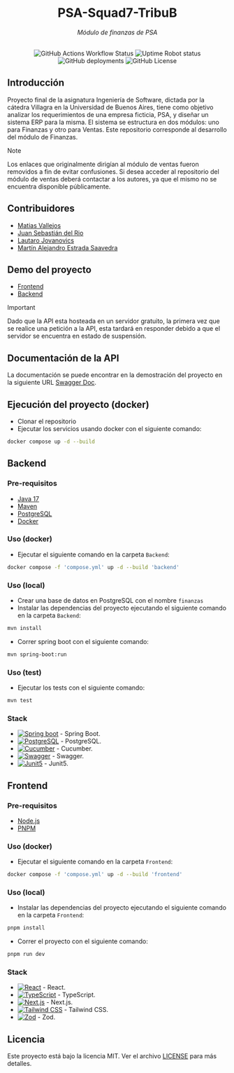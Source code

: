 <div align="center">
   <h1>PSA-Squad7-TribuB</h1>
   <i>Módulo de finanzas de PSA</i>
   <br>
   <br>
   <p>
      <img alt="GitHub Actions Workflow Status" src="https://img.shields.io/github/actions/workflow/status/MatiasTK/PSA-Squad7-TribuB/build.yml?style=for-the-badge">
      <img alt="Uptime Robot status" src="https://img.shields.io/uptimerobot/status/m798436758-71702e52aafc0c8a3ee917a2?style=for-the-badge&label=API">
      <img alt="GitHub deployments" src="https://img.shields.io/github/deployments/MatiasTK/PSA-Squad7-TribuB/Production?style=for-the-badge&label=production">
      <img alt="GitHub License" src="https://img.shields.io/github/license/MatiasTK/PSA-Squad7-TribuB?style=for-the-badge">
   </p>

</div>

## Introducción

Proyecto final de la asignatura Ingeniería de Software, dictada por la cátedra Villagra en la Universidad de Buenos Aires, tiene como objetivo analizar los requerimientos de una empresa ficticia, PSA, y diseñar un sistema ERP para la misma. El sistema se estructura en dos módulos: uno para Finanzas y otro para Ventas. Este repositorio corresponde al desarrollo del módulo de Finanzas.

> [!NOTE]
> Los enlaces que originalmente dirigían al módulo de ventas fueron removidos a fin de evitar confusiones. Si desea acceder al repositorio del módulo de ventas deberá contactar a los autores, ya que el mismo no se encuentra disponible públicamente.

## Contribuidores

- [Matias Vallejos](https://github.com/MatiasTK)
- [Juan Sebastián del Rio](https://github.com/S2JuanS2)
- [Lautaro Jovanovics](https://github.com/lautiland)
- [Martín Alejandro Estrada Saavedra](https://github.com/martinSaav)

## Demo del proyecto

- [Frontend](https://psa-squad7-tribub.vercel.app/)
- [Backend](https://psa-squad7-tribub.onrender.com)

> [!IMPORTANT]
> Dado que la API esta hosteada en un servidor gratuito, la primera vez que se realice una petición a la API, esta tardará en responder debido a que el servidor se encuentra en estado de suspensión.

## Documentación de la API

La documentación se puede encontrar en la demostración del proyecto en la siguiente URL [Swagger Doc](https://psa-squad7-tribub.onrender.com/webjars/swagger-ui/index.html).

## Ejecución del proyecto (docker)

- Clonar el repositorio
- Ejecutar los servicios usando docker con el siguiente comando:

```bash
docker compose up -d --build
```

## Backend

### Pre-requisitos

- [Java 17](https://www.oracle.com/java/technologies/javase-jdk17-downloads.html)
- [Maven](https://maven.apache.org/download.cgi)
- [PostgreSQL](https://www.postgresql.org/download/)
- [Docker](https://www.docker.com/products/docker-desktop)

### Uso (docker)

- Ejecutar el siguiente comando en la carpeta `Backend`:

```bash
docker compose -f 'compose.yml' up -d --build 'backend'
```

### Uso (local)

- Crear una base de datos en PostgreSQL con el nombre `finanzas`
- Instalar las dependencias del proyecto ejecutando el siguiente comando en la carpeta `Backend`:

```bash
mvn install
```

- Correr spring boot con el siguiente comando:

```bash
mvn spring-boot:run
```

### Uso (test)

- Ejecutar los tests con el siguiente comando:

```bash
mvn test
```

### Stack

- [![Spring boot](https://img.shields.io/badge/Spring_Boot-6DB33F?style=for-the-badge&logo=spring-boot&logoColor=white)](https://spring.io/projects/spring-boot) - Spring Boot.
- [![PostgreSQL](https://img.shields.io/badge/PostgreSQL-316192?style=for-the-badge&logo=postgresql&logoColor=white)](https://www.postgresql.org/) - PostgreSQL.
- [![Cucumber](https://img.shields.io/badge/Cucumber-43B02A?style=for-the-badge&logo=cucumber&logoColor=white)](https://cucumber.io/) - Cucumber.
- [![Swagger](https://img.shields.io/badge/Swagger-85EA2D?style=for-the-badge&logo=Swagger&logoColor=white)](https://swagger.io/) - Swagger.
- [![Junit5](https://img.shields.io/badge/Junit5-25A162?style=for-the-badge&logo=junit5&logoColor=white)](https://junit.org/junit5/) - Junit5.

## Frontend

### Pre-requisitos

- [Node.js](https://nodejs.org/en/download/)
- [PNPM](https://pnpm.io/installation)

### Uso (docker)

- Ejecutar el siguiente comando en la carpeta `Frontend`:

```bash
docker compose -f 'compose.yml' up -d --build 'frontend'
```

### Uso (local)

- Instalar las dependencias del proyecto ejecutando el siguiente comando en la carpeta `Frontend`:

```bash
pnpm install
```

- Correr el proyecto con el siguiente comando:

```bash
pnpm run dev
```

### Stack

- [![React](https://img.shields.io/badge/React-20232A?style=for-the-badge&logo=react&logoColor=61DAFB)](https://reactjs.org/) - React.
- [![TypeScript](https://img.shields.io/badge/TypeScript-007ACC?style=for-the-badge&logo=typescript&logoColor=white)](https://www.typescriptlang.org/) - TypeScript.
- [![Next.js](https://img.shields.io/badge/Next.js-000000?style=for-the-badge&logo=next.js&logoColor=white)](https://nextjs.org/) - Next.js.
- [![Tailwind CSS](   https://img.shields.io/badge/Tailwind_CSS-38B2AC?style=for-the-badge&logo=tailwind-css&logoColor=white)](https://tailwindcss.com/) - Tailwind CSS.
- [![Zod](https://img.shields.io/badge/Zod-000000?style=for-the-badge&logo=zod&logoColor=3068B7)](https://zod.dev/) - Zod.

## Licencia

Este proyecto está bajo la licencia MIT. Ver el archivo [LICENSE](LICENSE) para más detalles.
